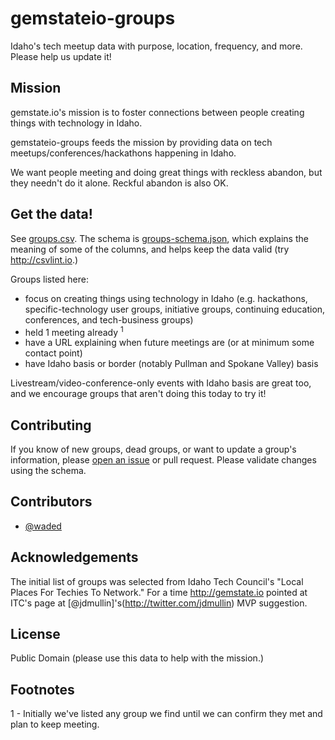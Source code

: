 # gemstateio-groups
Idaho's tech meetup data with purpose, location, frequency, and more. Please help us update it!

## Mission
gemstate.io's mission is to foster connections between people creating things with technology in Idaho. 

gemstateio-groups feeds the mission by providing data on tech meetups/conferences/hackathons happening in Idaho. 

We want people meeting and doing great things with reckless abandon, but they needn't do it alone. Reckful abandon is also OK.

## Get the data!

See [groups.csv](https://github.com/waded/gemstateio-groups/blob/master/groups.csv). The schema is [groups-schema.json](https://github.com/waded/gemstateio-groups/blob/master/groups-schema.json), which explains the meaning of some of the columns, and helps keep the data valid (try http://csvlint.io.)

Groups listed here:

- focus on creating things using technology in Idaho (e.g. hackathons, specific-technology user groups, initiative groups, continuing education, conferences, and tech-business groups)
- held 1 meeting already <sup>1</sup>
- have a URL explaining when future meetings are (or at minimum some contact point)
- have Idaho basis or border (notably Pullman and Spokane Valley) basis

Livestream/video-conference-only events with Idaho basis are great too, and we encourage groups that aren't doing this today to try it!

## Contributing
If you know of new groups, dead groups, or want to update a group's information, please [open an issue](https://github.com/waded/gemstateio-groups/issues) or pull request. Please validate changes using the schema.

## Contributors
- [@waded](https://github.com/waded)

## Acknowledgements
The initial list of groups was selected from Idaho Tech Council's "Local Places For Techies To Network." For a time http://gemstate.io pointed at ITC's page at [@jdmullin]'s(http://twitter.com/jdmullin) MVP suggestion.

## License
Public Domain (please use this data to help with the mission.)

## Footnotes
1 - Initially we've listed any group we find until we can confirm they met and plan to keep meeting.
